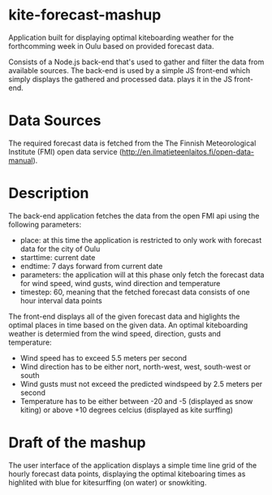 # kite-forecast-mashup

Application built for displaying optimal kiteboarding weather for the forthcomming week in Oulu based on provided forecast data.

Consists of a Node.js back-end that's used to gather and filter the data from available sources. The back-end is used by a simple JS front-end which simply displays the gathered and processed data. 
plays it in the JS front-end.

# Data Sources #

The required forecast data is fetched from the The Finnish Meteorological Institute (FMI) open data service (http://en.ilmatieteenlaitos.fi/open-data-manual). 

# Description #

The back-end application fetches the data from the open FMI api using the following parameters:
* place: at this time the application is restricted to only work with forecast data for the city of Oulu
* starttime: current date
* endtime: 7 days forward from current date
* parameters: the application will at this phase only fetch the forecast data for wind speed, wind gusts, wind direction and temperature
* timestep: 60, meaning that the fetched forecast data consists of one hour interval data points

The front-end displays all of the given forecast data and higlights the optimal places in time based on the given data. An optimal kiteboarding weather is determied from the wind speed, direction, gusts and temperature:
- Wind speed has to exceed 5.5 meters per second
- Wind direction has to be either nort, north-west, west, south-west or south
- Wind gusts must not exceed the predicted windspeed by 2.5 meters per second
- Temperature has to be either between -20 and -5 (displayed as snow kiting) or above +10 degrees celcius (displayed as kite surffing)


# Draft of the mashup #

The user interface of the application displays a simple time line grid of the hourly forecast data points, displaying the optimal kiteboaring times as highlited with blue for kitesurffing (on water) or snowkiting.
